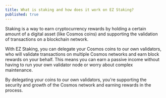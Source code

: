 ```yaml
---
title: What is staking and how does it work on EZ Staking?
published: true
---
```


Staking is a way to earn cryptocurrency rewards by holding a certain amount of a digital asset (like Cosmos coins) and supporting the validation of transactions on a blockchain network. 

With EZ Staking, you can delegate your Cosmos coins to our own validators, who will validate transactions on multiple Cosmos networks and earn block rewards on your behalf. This means you can earn a passive income without having to run your own validator node or worry about complex maintenance. 

By delegating your coins to our own validators, you're supporting the security and growth of the Cosmos network and earning rewards in the process.

